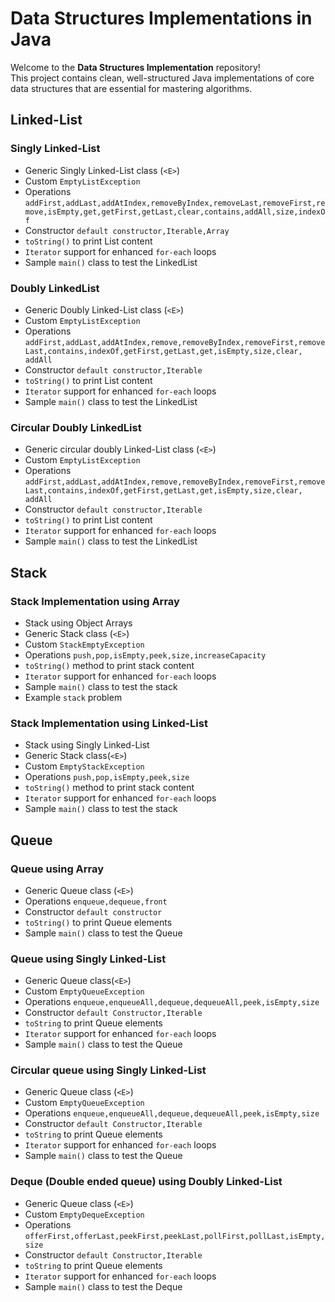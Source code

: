 # Data Structures Implementations in Java

Welcome to the **Data Structures Implementation** repository!  
This project contains clean, well-structured Java implementations of core data structures that are essential for mastering algorithms.

## Linked-List

### Singly Linked-List
- Generic Singly Linked-List class (`<E>`)
- Custom `EmptyListException`
- Operations `addFirst,addLast,addAtIndex,removeByIndex,removeLast,removeFirst,remove,isEmpty,get,getFirst,getLast,clear,contains,addAll,size,indexOf`
- Constructor `default constructor,Iterable,Array`
- `toString()` to print List content
- `Iterator` support for enhanced `for-each` loops
- Sample `main()` class to test the LinkedList

### Doubly LinkedList
- Generic Doubly Linked-List class (`<E>`)
- Custom `EmptyListException`
- Operations `addFirst,addLast,addAtIndex,remove,removeByIndex,removeFirst,removeLast,contains,indexOf,getFirst,getLast,get,isEmpty,size,clear, addAll`
- Constructor `default constructor,Iterable`
- `toString()` to print List content
- `Iterator` support for enhanced `for-each` loops
- Sample `main()` class to test the LinkedList

### Circular Doubly LinkedList
- Generic circular doubly Linked-List class (`<E>`)
- Custom `EmptyListException`
- Operations `addFirst,addLast,addAtIndex,remove,removeByIndex,removeFirst,removeLast,contains,indexOf,getFirst,getLast,get,isEmpty,size,clear, addAll`
- Constructor `default constructor,Iterable`
- `toString()` to print List content
- `Iterator` support for enhanced `for-each` loops
- Sample `main()` class to test the LinkedList


## Stack

### Stack Implementation using Array
- Stack using Object Arrays
- Generic Stack<E> class (`<E>`)
- Custom `StackEmptyException`
- Operations `push,pop,isEmpty,peek,size,increaseCapacity`
- `toString()` method to print stack content
- `Iterator` support for enhanced `for-each` loops
- Sample `main()` class to test the stack
- Example `stack` problem

### Stack Implementation using Linked-List
- Stack using Singly Linked-List
- Generic Stack<E> class(`<E>`)
- Custom `EmptyStackException`
- Operations `push,pop,isEmpty,peek,size`
- `toString()` method to print stack content
- `Iterator` support for enhanced `for-each` loops
- Sample `main()` class to test the stack

## Queue

### Queue using Array
- Generic Queue class (`<E>`)
- Operations `enqueue,dequeue,front`
- Constructor `default constructor`
- `toString()` to print Queue elements
- Sample `main()` class to test the Queue

### Queue using Singly Linked-List
- Generic Queue class(`<E>`)
- Custom `EmptyQueueException`
- Operations `enqueue,enqueueAll,dequeue,dequeueAll,peek,isEmpty,size`
- Constructor `default Constructor,Iterable`
- `toString` to print Queue elements
- `Iterator` support for enhanced `for-each` loops
- Sample `main()` class to test the Queue

### Circular queue using Singly Linked-List
- Generic Queue class (`<E>`)
- Custom `EmptyQueueException`
- Operations `enqueue,enqueueAll,dequeue,dequeueAll,peek,isEmpty,size`
- Constructor `default Constructor,Iterable`
- `toString` to print Queue elements
- `Iterator` support for enhanced `for-each` loops
- Sample `main()` class to test the Queue

### Deque (Double ended queue) using Doubly Linked-List
- Generic Queue class (`<E>`)
- Custom `EmptyDequeException`
- Operations `offerFirst,offerLast,peekFirst,peekLast,pollFirst,pollLast,isEmpty,size`
- Constructor `default Constructor,Iterable`
- `toString` to print Queue elements
- `Iterator` support for enhanced `for-each` loops
- Sample `main()` class to test the Deque